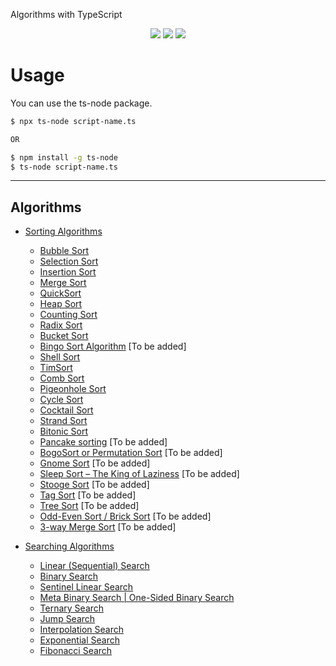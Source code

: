Algorithms with TypeScript

<p align="center">
 <a href="https://github.com/metesayan/algorithms-ts/stargazers"><img src="https://img.shields.io/github/stars/metesayan/algorithms-ts?colorA=363a4f&colorB=b7bdf8&style=for-the-badge"></a>
 <a href="https://github.com/metesayan/algorithms-ts/issues"><img src="https://img.shields.io/github/issues/metesayan/algorithms-ts?colorA=363a4f&colorB=f5a97f&style=for-the-badge"></a>
 <a href="https://github.com/metesayan/algorithms-ts/contributors"><img src="https://img.shields.io/github/contributors/metesayan/algorithms-ts?colorA=363a4f&colorB=a6da95&style=for-the-badge"></a>
</p>

# Usage

You can use the ts-node package.

```bash
$ npx ts-node script-name.ts

OR

$ npm install -g ts-node
$ ts-node script-name.ts
```

---

## Algorithms

+ [Sorting Algorithms](https://github.com/MeteSayan/algorithms-ts/tree/main/sorting-algorithms)
  + [Bubble Sort](https://github.com/MeteSayan/algorithms-ts/tree/main/sorting-algorithms/bubble-sort)
  + [Selection Sort](https://github.com/MeteSayan/algorithms-ts/tree/main/sorting-algorithms/selection-sort)
  + [Insertion Sort](https://github.com/MeteSayan/algorithms-ts/tree/main/sorting-algorithms/insertion-sort)
  + [Merge Sort](https://github.com/MeteSayan/algorithms-ts/tree/main/sorting-algorithms/merge-sort)
  + [QuickSort](https://github.com/MeteSayan/algorithms-ts/tree/main/sorting-algorithms/quick-sort)
  + [Heap Sort](https://github.com/MeteSayan/algorithms-ts/tree/main/sorting-algorithms/heap-sort)
  + [Counting Sort](https://github.com/MeteSayan/algorithms-ts/tree/main/sorting-algorithms/counting-sort)
  + [Radix Sort](https://github.com/MeteSayan/algorithms-ts/tree/main/sorting-algorithms/radix-sort)
  + [Bucket Sort](https://github.com/MeteSayan/algorithms-ts/tree/main/sorting-algorithms/bucket-sort)
  + [Bingo Sort Algorithm](https://github.com/MeteSayan/algorithms-ts/tree/main/sorting-algorithms/) [To be added]
  + [Shell Sort](https://github.com/MeteSayan/algorithms-ts/tree/main/sorting-algorithms/shell-sort)
  + [TimSort](https://github.com/MeteSayan/algorithms-ts/tree/main/sorting-algorithms/tim-sort)
  + [Comb Sort](https://github.com/MeteSayan/algorithms-ts/tree/main/sorting-algorithms/comb-sort)
  + [Pigeonhole Sort](https://github.com/MeteSayan/algorithms-ts/tree/main/sorting-algorithms/pigeonhole-sort)
  + [Cycle Sort](https://github.com/MeteSayan/algorithms-ts/tree/main/sorting-algorithms/cycle-sort)
  + [Cocktail Sort](https://github.com/MeteSayan/algorithms-ts/tree/main/sorting-algorithms/cocktail-sort)
  + [Strand Sort](https://github.com/MeteSayan/algorithms-ts/tree/main/sorting-algorithms/strand-sort)
  + [Bitonic Sort](https://github.com/MeteSayan/algorithms-ts/tree/main/sorting-algorithms/bitonic-sort)
  + [Pancake sorting](https://github.com/MeteSayan/algorithms-ts/tree/main/sorting-algorithms/) [To be added]
  + [BogoSort or Permutation Sort](https://github.com/MeteSayan/algorithms-ts/tree/main/sorting-algorithms/) [To be added]
  + [Gnome Sort](https://github.com/MeteSayan/algorithms-ts/tree/main/sorting-algorithms/) [To be added]
  + [Sleep Sort – The King of Laziness](https://github.com/MeteSayan/algorithms-ts/tree/main/sorting-algorithms/) [To be added]
  + [Stooge Sort](https://github.com/MeteSayan/algorithms-ts/tree/main/sorting-algorithms/) [To be added]
  + [Tag Sort](https://github.com/MeteSayan/algorithms-ts/tree/main/sorting-algorithms/) [To be added]
  + [Tree Sort](https://github.com/MeteSayan/algorithms-ts/tree/main/sorting-algorithms/) [To be added]
  + [Odd-Even Sort / Brick Sort](https://github.com/MeteSayan/algorithms-ts/tree/main/sorting-algorithms/) [To be added]
  + [3-way Merge Sort](https://github.com/MeteSayan/algorithms-ts/tree/main/sorting-algorithms/) [To be added]

+ [Searching Algorithms](https://github.com/MeteSayan/algorithms-ts/tree/main/searching-algorithms)
  + [Linear (Sequential) Search](https://github.com/MeteSayan/algorithms-ts/tree/main/searching-algorithms/linear-search)
  + [Binary Search](https://github.com/MeteSayan/algorithms-ts/tree/main/searching-algorithms/binary-search)
  + [Sentinel Linear Search](https://github.com/MeteSayan/algorithms-ts/tree/main/searching-algorithms/sentinel-linear-search/)
  + [Meta Binary Search | One-Sided Binary Search](https://github.com/MeteSayan/algorithms-ts/tree/main/searching-algorithms/meta-binary-search/)
  + [Ternary Search](https://github.com/MeteSayan/algorithms-ts/tree/main/searching-algorithms/ternary-search/)
  + [Jump Search](https://github.com/MeteSayan/algorithms-ts/tree/main/searching-algorithms/jump-search/)
  + [Interpolation Search](https://github.com/MeteSayan/algorithms-ts/tree/main/searching-algorithms/interpolation-search/)
  + [Exponential Search](https://github.com/MeteSayan/algorithms-ts/tree/main/searching-algorithms/exponential-search/)
  + [Fibonacci Search](https://github.com/MeteSayan/algorithms-ts/tree/main/searching-algorithms/fibonacci-search/)
